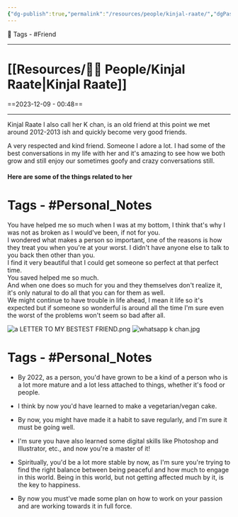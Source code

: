 ```yaml
---
{"dg-publish":true,"permalink":"/resources/people/kinjal-raate/","dgPassFrontmatter":true,"noteIcon":"3","created":"2023-12-09T00:48:26.422+05:30","updated":"2023-12-12T23:35:01.342+05:30"}
---
```


🧶 Tags - #Friend

---
# [[Resources/🤼‍♂️ People/Kinjal Raate\|Kinjal Raate]]
==2023-12-09 - 00:48==

---
Kinjal Raate I also call her K chan, is an old friend at this point we met around 2012-2013 ish and quickly become very good friends.

A very respected and kind friend. Someone I adore a lot. I had some of the best conversations in my life with her and it's amazing to see how we both grow and still enjoy our sometimes goofy and crazy conversations still.

#### Here are some of the things related to her

<div class="transclusion internal-embed is-loaded"><div class="markdown-embed">



# Tags - #Personal_Notes

You have helped me so much when I was at my bottom, I think that's why I was not as broken as I would've been, if not for you.  
I wondered what makes a person so important, one of the reasons is how they treat you when you're at your worst. I didn't have anyone else to talk to you back then other than you.  
I find it very beautiful that I could get someone so perfect at that perfect time.  
You saved helped me so much.  
And when one does so much for you and they themselves don't realize it, it's only natural to do all that you can for them as well.  
We might continue to have trouble in life ahead, I mean it life so it's expected but if someone so wonderful is around all the time I'm sure even the worst of the problems won't seem so bad after all.

</div></div>

![a LETTER TO MY BESTEST FRIEND.png](/img/user/Resources/%F0%9F%93%81%20Files/%F0%9F%93%B8Images/a%20LETTER%20TO%20MY%20BESTEST%20FRIEND.png)
![whatsapp k chan.jpg](/img/user/Resources/%F0%9F%93%81%20Files/%F0%9F%93%B8Images/whatsapp%20k%20chan.jpg)

<div class="transclusion internal-embed is-loaded"><div class="markdown-embed">



# Tags - #Personal_Notes

* By 2022, as a person, you'd have grown to be a kind of a person who is a lot more mature and a lot less attached to things, whether it's food or people.

* I think by now you'd have learned to make a vegetarian/vegan cake.


* By now, you might have made it a habit to save regularly, and I'm sure it must be going well.


* I'm sure you have also learned some digital skills like Photoshop and Illustrator, etc., and now you're a master of it!


* Spiritually, you'd be a lot more stable by now, as I'm sure you're trying to find the right balance between being peaceful and how much to engage in this world. Being in this world, but not getting affected much by it, is the key to happiness.


* By now you must've made some plan on how to work on your passion and are working towards it in full force.

</div></div>
